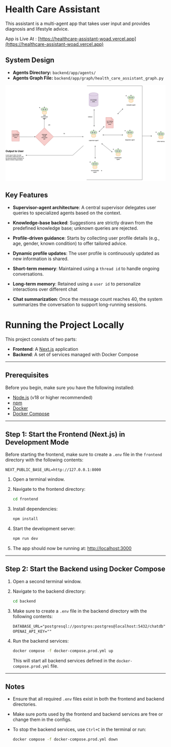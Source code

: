 # Health Care Assistant

This assistant is a multi-agent app that takes user input and provides diagnosis and lifestyle advice.

App is Live At : [https://healthcare-assistant-woad.vercel.app](https://healthcare-assistant-woad.vercel.app)


## System Design

- **Agents Directory:** `backend/app/agents/`
- **Agents Graph File:** `backend/app/graph/health_care_assistant_graph.py`

![System Diagrame](./system_diag.png)


## Key Features

* **Supervisor-agent architecture**: A central supervisor delegates user queries to specialized agents based on the context.

* **Knowledge-base backed**: Suggestions are strictly drawn from the predefined knowledge base; unknown queries are rejected.

* **Profile-driven guidance**: Starts by collecting user profile details (e.g., age, gender, known condition) to offer tailored advice.

* **Dynamic profile updates**: The user profile is continuously updated as new information is shared.

* **Short-term memory**: Maintained using a `thread id` to handle ongoing conversations.

* **Long-term memory**: Retained using a `user id` to personalize interactions over different chat

* **Chat summarization**: Once the message count reaches 40, the system summarizes the conversation to support long-running sessions.






# Running the Project Locally

This project consists of two parts:

* **Frontend**: A [Next.js](https://nextjs.org/) application
* **Backend**: A set of services managed with Docker Compose

---

## Prerequisites

Before you begin, make sure you have the following installed:

* [Node.js](https://nodejs.org/) (v18 or higher recommended)
* [npm](https://www.npmjs.com/)
* [Docker](https://www.docker.com/)
* [Docker Compose](https://docs.docker.com/compose/)

---

## Step 1: Start the Frontend (Next.js) in Development Mode

Before starting the frontend, make sure to create a `.env` file in the `frontend` directory with the following contents:

```env
NEXT_PUBLIC_BASE_URL=http://127.0.0.1:8000
```

1. Open a terminal window.

2. Navigate to the frontend directory:

   ```bash
   cd frontend
   ```

3. Install dependencies:

   ```bash
   npm install
   ```

4. Start the development server:

   ```bash
   npm run dev
   ```

5. The app should now be running at: [http://localhost:3000](http://localhost:3000)

---

## Step 2: Start the Backend using Docker Compose

1. Open a second terminal window.

2. Navigate to the backend directory:

   ```bash
   cd backend
   ```

3. Make sure to create a `.env` file in the backend directory with the following contents:

   ```env
   DATABASE_URL="postgresql://postgres:postgres@localhost:5432/chatdb"
   OPENAI_API_KEY=""
   ```

4. Run the backend services:

   ```bash
   docker compose -f docker-compose.prod.yml up
   ```

   This will start all backend services defined in the `docker-compose.prod.yml` file.

---

## Notes

* Ensure that all required `.env` files exist in both the frontend and backend directories.
* Make sure ports used by the frontend and backend services are free or change them in the configs.
* To stop the backend services, use `Ctrl+C` in the terminal or run:

  ```bash
  docker compose -f docker-compose.prod.yml down
  ```

